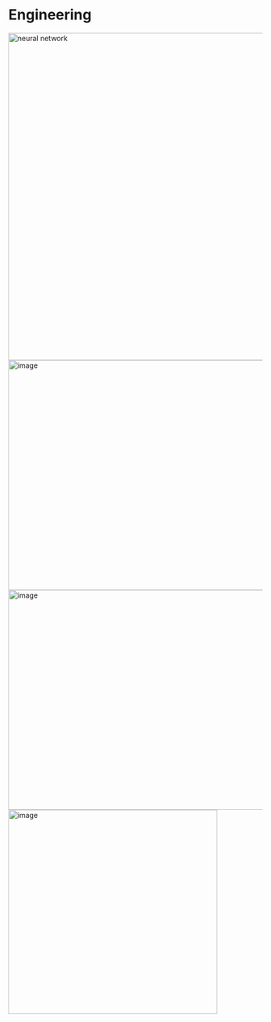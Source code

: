 # Engineering
<img width="1219" height="649" alt="neural network" src="https://github.com/user-attachments/assets/7e8a9628-2a7c-4a65-b3d0-848dae19cb59" />
<img width="574" height="456" alt="image" src="https://github.com/user-attachments/assets/4fd1fa72-5c54-4372-acfa-cb422a312ecb" />
<img width="524" height="436" alt="image" src="https://github.com/user-attachments/assets/38f8f57e-3953-4fc8-b870-d76870508b6b" />
<img width="414" height="405" alt="image" src="https://github.com/user-attachments/assets/bff750de-1441-44c6-a554-f2ece4788a2f" />
